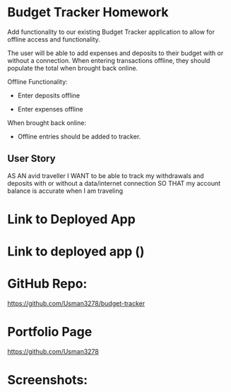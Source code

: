 # Budget Tracker Homework

Add functionality to our existing Budget Tracker application to allow for offline access and functionality.

The user will be able to add expenses and deposits to their budget with or without a connection. When entering transactions offline, they should populate the total when brought back online.

Offline Functionality:

  * Enter deposits offline

  * Enter expenses offline

When brought back online:

  * Offline entries should be added to tracker.

## User Story

AS AN avid traveller
I WANT to be able to track my withdrawals and deposits with or without a data/internet connection
SO THAT my account balance is accurate when I am traveling

# Link to Deployed App

# Link to deployed app ()

# GitHub Repo:
https://github.com/Usman3278/budget-tracker

# Portfolio Page
https://github.com/Usman3278


# Screenshots:
